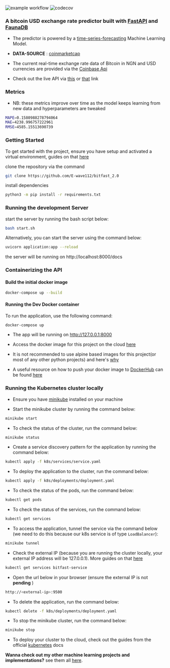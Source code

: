 ![example workflow](https://github.com/E-wave112/bitfast_2.0/actions/workflows/tests.yml/badge.svg)
![codecov](https://img.shields.io/codecov/c/gh/E-wave112/bitfast_2.0?token=JMXVER0IMD)

### A bitcoin USD exchange rate predictor built with [FastAPI](https://fastapi.tiangolo.com/) and [FaunaDB](https://fauna.com/) 

* The predictor is powered by a [time-series-forecasting](https://en.wikipedia.org/wiki/Time_series) Machine Learning Model.


* **DATA-SOURCE** : [coinmarketcap](https://coinmarketcap.com/currencies/bitcoin/historical-data/)


* The current real-time exchange rate data of Bitcoin in NGN and USD currencies are provided via the [Coinbase Api](https://developers.coinbase.com/docs/wallet/guides/price-data)

* Check out the live API via [this](https://bitfast.onrender.com/docs) or [that](https://bitfast.onrender.com/redoc) link

### Metrics 
- NB: these metrics improve over time as the model keeps learning from new data and hyperparameters are tweaked
```bash
MAPE=0.1580988278794064
MAE=4238.996757222961
RMSE=4585.15513690739
```

### Getting Started

To get started with the project, ensure you have setup and activated a virtual environment, guides on that [here](https://realpython.com/python-virtual-environments-a-primer/)

clone the repository via the command

```bash
git clone https://github.com/E-wave112/bitfast_2.0
```
install dependencies

```bash
python3 -m pip install -r requirements.txt
```

### Running the development Server

start the server by running the bash script below:
```bash
bash start.sh
```

Alternatively, you can start the server using the command below:
```bash
uvicorn application:app --reload
```

the server will be running on http://localhost:8000/docs

### Containerizing the API

#### Build the initial docker image
```bash
docker-compose up --build
```
#### Running the Dev Docker container

To run the application, use the following command:

```bash
docker-compose up
```
* The app will be running on http://127.0.0.1:8000
* Access the docker image for this project on the cloud [here](https://hub.docker.com/repository/docker/ewave112/fake_space_image)
* It is not recommended to use alpine based images for this project(or most of any other python projects) and here's [why](https://github.com/tiangolo/uvicorn-gunicorn-fastapi-docker#-alpine-python-warning)

* A useful resource on how to push your docker image to [DockerHub](https://hub.docker.com)  can be found [here](https://ropenscilabs.github.io/r-docker-tutorial/04-Dockerhub.html)

### Running the Kubernetes cluster locally

* Ensure you have [minikube](https://minikube.sigs.k8s.io/docs/start/) installed on your machine

* Start the minikube cluster by running the command below:
```bash
minikube start
```
* To check the status of the cluster, run the command below:
```bash
minikube status
```

* Create a service discovery pattern for the application by running the command below:
```bash
kubectl apply -f k8s/services/service.yaml
```
* To deploy the application to the cluster, run the command below:
```bash
kubectl apply -f k8s/deployments/deployment.yaml
```
* To check the status of the pods, run the command below:
```bash
kubectl get pods
```
* To check the status of the services, run the command below:
```bash
kubectl get services
```
* To access the application, tunnel the service via the command below (we need to do this because our k8s service is of type `LoadBalancer`):
```bash
minikube tunnel
```
* Check the external IP (because you are running the cluster locally, your external IP address will be 127.0.0.1). More guides on that [here](https://minikube.sigs.k8s.io/docs/handbook/accessing/#example-of-loadbalancer)
```bash
kubectl get services bitfast-service
```
* Open the url below in your browser (ensure the external IP is not **pending** )
```bash
http://<external-ip>:9500
```
* To delete the application, run the command below:
```bash
kubectl delete -f k8s/deployments/deployment.yaml
```
* To stop the minikube cluster, run the command below:
```bash
minikube stop
```
* To deploy your cluster to the cloud, check out the guides from the official [kubernetes](https://kubernetes.io/docs/setup/production-environment/) docs



**Wanna check out my other machine learning projects and implementations?**  see them all [here](https://github.com/E-wave112/ml_proj1).
